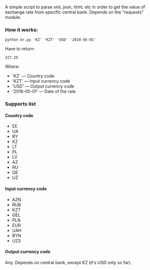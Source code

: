 A simple script to parse xml, json, html, etc in order to get the value of exchange rate from specific central bank. Depends on the "requests" module.

### How it works:

```
python er.py 'KZ' 'KZT' 'USD' '2018-05-01'
```

Have to return:

```
327.25
```

Where:
* 'KZ' — Country code
* 'KZT' — Input currency code
* 'USD' — Output currency code
* '2018-05-01' — Date of the rate

### Supports list

#### Country code

* EE
* UA
* BY
* KZ
* LT
* PL
* LV
* AZ
* RU
* GE
* UZ

#### Input currency code

* AZN
* RUB
* KZT
* GEL
* PLN
* EUR
* UAH
* BYN
* UZS

#### Output currency code

Any. Depends on central bank, except KZ (it's USD only so far).

